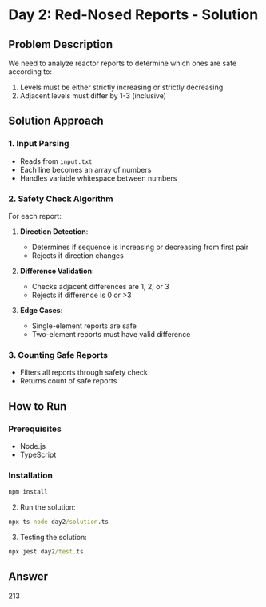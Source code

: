 # Day 2: Red-Nosed Reports - Solution

## Problem Description
We need to analyze reactor reports to determine which ones are safe according to:
1. Levels must be either strictly increasing or strictly decreasing
2. Adjacent levels must differ by 1-3 (inclusive)

## Solution Approach

### 1. Input Parsing
- Reads from `input.txt`
- Each line becomes an array of numbers
- Handles variable whitespace between numbers

### 2. Safety Check Algorithm
For each report:
1. **Direction Detection**:
   - Determines if sequence is increasing or decreasing from first pair
   - Rejects if direction changes

2. **Difference Validation**:
   - Checks adjacent differences are 1, 2, or 3
   - Rejects if difference is 0 or >3

3. **Edge Cases**:
   - Single-element reports are safe
   - Two-element reports must have valid difference

### 3. Counting Safe Reports
- Filters all reports through safety check
- Returns count of safe reports

## How to Run

### Prerequisites
- Node.js
- TypeScript

### Installation
```cmd
npm install
```

2. Run the solution:
```cmd
npx ts-node day2/solution.ts
```

3. Testing the solution:
```cmd
npx jest day2/test.ts
```

## Answer
213
